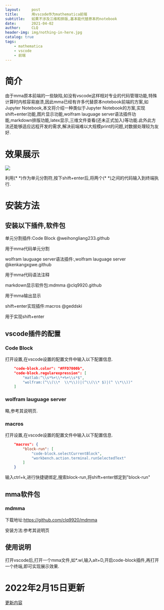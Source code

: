 ```yaml
---
layout:     post
title:      用vscode作为mathematica前端
subtitle:   如果不涉及三维和排版,基本能代替原本的notebook
date:       2021-04-02
author:     CLQ
header-img: img/nothing-in-here.jpg
catalog: true
tags:
    - mathematica
    - vscode
    - 前端
---
```


# 简介

由于mma原本前端的一些缺陷,如没有vscode这样相对专业的代码管理功能,特殊计算时内核容易崩溃,因此mma已经有许多代替原本notebook前端的方案,如Jupyter Notebook,本文将介绍一种类似于Jupyter Notebook的方案,实现shift+enter功能,图片显示功能,wolfram lauguage server语法插件功能,markdown排版功能,latex显示,三维文件查看(还未正式加入)等功能.此外此方法还能够适应远程开发的需求,解决前端难以大规模print的问题,对数据处理较为友好.

# 效果展示

![](https://clq9920.github.io/img/fig/Video_20210402133542.gif)

利用(* \*)作为单元分割符,按下shift+enter后,将两个(* \*)之间的代码输入到终端执行.

# 安装方法

## 安装以下插件,软件包

单元分割插件:Code Block @weihongliang233.github

用于mma代码单元分割

wolfram lauguage server语法插件:,wolfram lauguage server @kenkangxgwe.github

用于mma代码语法注释

markdown显示软件包:mdmma @clq9920.github

用于mma输出显示

shift+enter实现插件:macros @geddski

用于实现shift+enter

## vscode插件的配置

### Code Block

打开设置,在vscode设置的配置文件中输入以下配置信息.

```json
    "code-block.color": "#FFD7000b",
    "code-block.regularexpression": [
        "matlab:^\\s*%+\\*+%+\\s*$",
        "wolfram:(^\\(\\*  \\*\\))|(^\\(\\* $)|(^ \\*\\))"
    ]
```

### wolfram lauguage server

略,参考其说明页.

### macros

打开设置,在vscode设置的配置文件中输入以下配置信息.

```json
    "macros": {
        "block-run": [
            "code-block.selectCurrentBlock",
            "workbench.action.terminal.runSelectedText"
        ]
    }
```

输入ctrl+k,进行快捷键绑定,搜索block-run,将shift+enter绑定到"block-run"

## mma软件包

### mdmma

下载地址:https://github.com/clq9920/mdmma

安装方法:参考其说明页


## 使用说明

打开vscode后,打开一个mma文件,如*.wl,输入alt+D,开启code-block插件,再打开一个终端,即可实现展示效果.



# 2022年2月15日更新

[更新内容](./mma-vscode.html)
